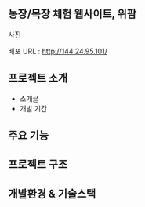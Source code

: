## 농장/목장 체험 웹사이트, 위팜 

사진

배포 URL : http://144.24.95.101/


## 프로젝트 소개 

- 소개글 
- 개발 기간 


## 주요 기능 



## 프로젝트 구조 




## 개발환경 & 기술스택 






